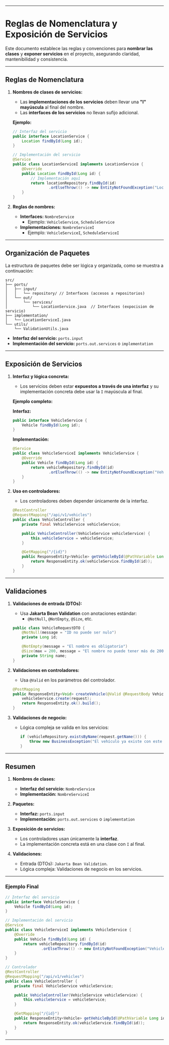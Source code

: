 
---

# **Reglas de Nomenclatura y Exposición de Servicios**

Este documento establece las reglas y convenciones para **nombrar las clases** y **exponer servicios** en el proyecto, asegurando claridad, mantenibilidad y consistencia.

---

## **Reglas de Nomenclatura**

1. **Nombres de clases de servicios:**
    - Las **implementaciones de los servicios** deben llevar una **"I" mayúscula** al final del nombre.
    - Las **interfaces de los servicios** no llevan sufijo adicional.

   **Ejemplo:**
   ```java
   // Interfaz del servicio
   public interface LocationService {
       Location findById(Long id);
   }

   // Implementación del servicio
   @Service
   public class LocationServiceI implements LocationService {
       @Override
       public Location findById(Long id) {
           // Implementación aquí
           return locationRepository.findById(id)
                   .orElseThrow(() -> new EntityNotFoundException("Location not found"));
       }
   }
   ```

2. **Reglas de nombres:**
    - **Interfaces:** `NombreService`
        - Ejemplo: `VehicleService`, `ScheduleService`
    - **Implementaciones:** `NombreServiceI`
        - Ejemplo: `VehicleServiceI`, `ScheduleServiceI`

---

## **Organización de Paquetes**

La estructura de paquetes debe ser lógica y organizada, como se muestra a continuación:

```
src/
├── ports/
│   ├── input/
│   │   └── repository/ // Interfaces (accesos a repositorios)
│   └── out/
│       └── services/
│           └── LocationService.java  // Interfaces (expocision de servicio)
├── implementation/
│   └── LocationServiceI.java
└── utils/
    └── ValidationUtils.java
```

- **Interfaz del servicio:** `ports.input`
- **Implementación del servicio:** `ports.out.services` o `implementation`

---

## **Exposición de Servicios**

1. **Interfaz y lógica concreta:**
    - Los servicios deben estar **expuestos a través de una interfaz** y su implementación concreta debe usar la `I` mayúscula al final.

   **Ejemplo completo:**

   **Interfaz:**
   ```java
   public interface VehicleService {
       Vehicle findById(Long id);
   }
   ```

   **Implementación:**
   ```java
   @Service
   public class VehicleServiceI implements VehicleService {
       @Override
       public Vehicle findById(Long id) {
           return vehicleRepository.findById(id)
                   .orElseThrow(() -> new EntityNotFoundException("Vehicle not found with ID: " + id));
       }
   }
   ```

2. **Uso en controladores:**
    - Los controladores deben depender únicamente de la interfaz.

   ```java
   @RestController
   @RequestMapping("/api/v1/vehicles")
   public class VehicleController {
       private final VehicleService vehicleService;

       public VehicleController(VehicleService vehicleService) {
           this.vehicleService = vehicleService;
       }

       @GetMapping("/{id}")
       public ResponseEntity<Vehicle> getVehicleById(@PathVariable Long id) {
           return ResponseEntity.ok(vehicleService.findById(id));
       }
   }
   ```

---

## **Validaciones**

1. **Validaciones de entrada (DTOs):**
    - Usa **Jakarta Bean Validation** con anotaciones estándar:
        - `@NotNull`, `@NotEmpty`, `@Size`, etc.

   ```java
   public class VehicleRequestDTO {
       @NotNull(message = "ID no puede ser nulo")
       private Long id;

       @NotEmpty(message = "El nombre es obligatorio")
       @Size(max = 200, message = "El nombre no puede tener más de 200 caracteres")
       private String name;
   }
   ```

2. **Validaciones en controladores:**
    - Usa `@Valid` en los parámetros del controlador.

   ```java
   @PostMapping
   public ResponseEntity<Void> createVehicle(@Valid @RequestBody VehicleRequestDTO request) {
       vehicleService.create(request);
       return ResponseEntity.ok().build();
   }
   ```

3. **Validaciones de negocio:**
    - Lógica compleja se valida en los servicios:
      ```java
      if (vehicleRepository.existsByName(request.getName())) {
          throw new BusinessException("El vehículo ya existe con este nombre.");
      }
      ```

---

## **Resumen**

1. **Nombres de clases:**
    - **Interfaz del servicio:** `NombreService`
    - **Implementación:** `NombreServiceI`

2. **Paquetes:**
    - **Interfaz:** `ports.input`
    - **Implementación:** `ports.out.services` o `implementation`

3. **Exposición de servicios:**
    - Los controladores usan únicamente la **interfaz**.
    - La implementación concreta está en una clase con `I` al final.

4. **Validaciones:**
    - Entrada (DTOs): `Jakarta Bean Validation`.
    - Lógica compleja: Validaciones de negocio en los servicios.

---

### Ejemplo Final

```java
// Interfaz del servicio
public interface VehicleService {
    Vehicle findById(Long id);
}

// Implementación del servicio
@Service
public class VehicleServiceI implements VehicleService {
    @Override
    public Vehicle findById(Long id) {
        return vehicleRepository.findById(id)
                .orElseThrow(() -> new EntityNotFoundException("Vehicle not found with ID: " + id));
    }
}

// Controlador
@RestController
@RequestMapping("/api/v1/vehicles")
public class VehicleController {
    private final VehicleService vehicleService;

    public VehicleController(VehicleService vehicleService) {
        this.vehicleService = vehicleService;
    }

    @GetMapping("/{id}")
    public ResponseEntity<Vehicle> getVehicleById(@PathVariable Long id) {
        return ResponseEntity.ok(vehicleService.findById(id));
    }
}
```

---

